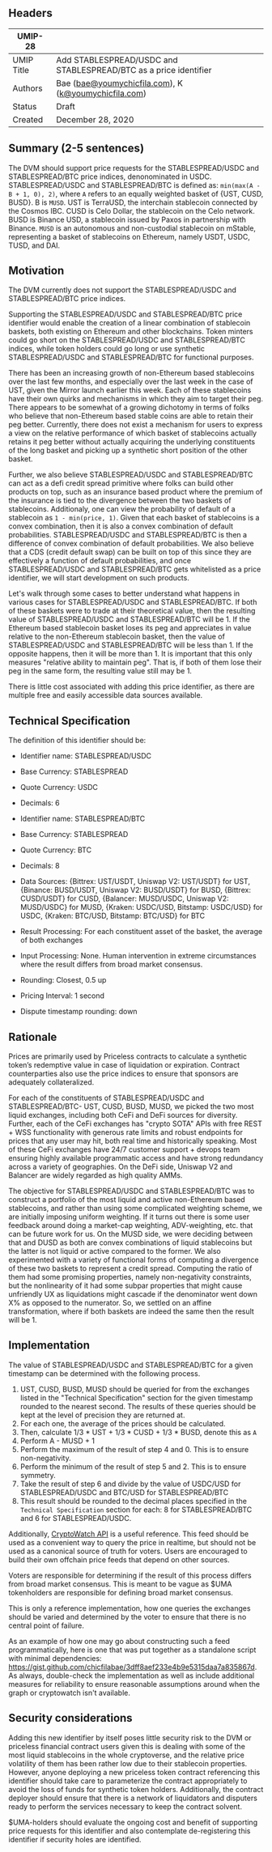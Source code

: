 ## Headers
| UMIP-28     |                                                                                                                                          |
|------------|------------------------------------------------------------------------------------------------------------------------------------------|
| UMIP Title | Add STABLESPREAD/USDC and STABLESPREAD/BTC as a price identifier              |
| Authors    | Bae (bae@youmychicfila.com), K (k@youmychicfila.com) |
| Status     | Draft                                                                                                                                    |
| Created    | December 28, 2020                                                                                                                           |
 
## Summary (2-5 sentences)
The DVM should support price requests for the STABLESPREAD/USDC and STABLESPREAD/BTC price indices, denonominated in USDC. STABLESPREAD/USDC and STABLESPREAD/BTC is defined as: `min(max(A - B + 1, 0), 2)`, where `A` refers to an equally weighted basket of {UST, CUSD, BUSD}. B is `MUSD`. UST is TerraUSD, the interchain stablecoin connected by the Cosmos IBC. CUSD is Celo Dollar, the stablecoin on the Celo network. BUSD is Binance USD, a stablecoin issued by Paxos in partnership with Binance. `MUSD` is an autonomous and non-custodial stablecoin on mStable, representing a basket of stablecoins on Ethereum, namely USDT, USDC, TUSD, and DAI. 

## Motivation
The DVM currently does not support the STABLESPREAD/USDC and STABLESPREAD/BTC price indices. 
 
Supporting the STABLESPREAD/USDC and STABLESPREAD/BTC price identifier would enable the creation of a linear combination of stablecoin baskets, both existing on Ethereum and other blockchains. Token minters could go short on the STABLESPREAD/USDC and STABLESPREAD/BTC indices, while token holders could go long or use synthetic STABLESPREAD/USDC and STABLESPREAD/BTC for functional purposes.
 
There has been an increasing growth of non-Ethereum based stablecoins over the last few months, and especially over the last week in the case of UST, given the Mirror launch earlier this week. Each of these stablecoins have their own quirks and mechanisms in which they aim to target their peg. There appears to be somewhat of a growing dichotomy in terms of folks who believe that non-Ethereum based stable coins are able to retain their peg better. Currently, there does not exist a mechanism for users to express a view on the relative performance of which basket of stablecoins actually retains it peg better without actually acquiring the underlying constituents of the long basket and picking up a synthetic short position of the other basket. 

Further, we also believe STABLESPREAD/USDC and STABLESPREAD/BTC can act as a defi credit spread primitive where folks can build other products on top, such as an insurance based product where the premium of the insurance is tied to the divergence between the two baskets of stablecoins. Additionaly, one can view the probability of default of a stablecoin as `1 - min(price, 1)`. Given that each basket of stablecoins is a convex combination, then it is also a convex combination of default probabilities. STABLESPREAD/USDC and STABLESPREAD/BTC is then a difference of convex combination of default probabilities. We also believe that a CDS (credit default swap) can be built on top of this since they are effectively a function of default probabilities, and once STABLESPREAD/USDC and STABLESPREAD/BTC gets whitelisted as a price identifier, we will start development on such products.

Let's walk through some cases to better understand what happens in various cases for STABLESPREAD/USDC and STABLESPREAD/BTC. If both of these baskets were to trade at their theoretical value, then the resulting value of STABLESPREAD/USDC and STABLESPREAD/BTC will be 1. If the Ethereum based stablecoin basket loses its peg and appreciates in value relative to the non-Ethereum stablecoin basket, then the value of STABLESPREAD/USDC and STABLESPREAD/BTC will be less than 1. If the opposite happens, then it will be more than 1. It is important that this only measures "relative ability to maintain peg". That is, if both of them lose their peg in the same form, the resulting value still may be 1. 
 
There is little cost associated with adding this price identifier, as there are multiple free and easily accessible data sources available.
 
## Technical Specification
The definition of this identifier should be:
 
- Identifier name: STABLESPREAD/USDC
- Base Currency: STABLESPREAD
- Quote Currency: USDC
- Decimals: 6

- Identifier name: STABLESPREAD/BTC
- Base Currency: STABLESPREAD
- Quote Currency: BTC
- Decimals: 8

- Data Sources: {Bittrex: UST/USDT, Uniswap V2: UST/USDT} for UST, {Binance: BUSD/USDT, Uniswap V2: BUSD/USDT} for BUSD, {Bittrex: CUSD/USDT} for CUSD, {Balancer: MUSD/USDC, Uniswap V2: MUSD/USDC} for MUSD, {Kraken: USDC/USD, Bitstamp: USDC/USD} for USDC,  {Kraken: BTC/USD, Bitstamp: BTC/USD} for BTC
- Result Processing: For each constituent asset of the basket, the average of both exchanges
- Input Processing: None. Human intervention in extreme circumstances where the result differs from broad market consensus.
- Rounding: Closest, 0.5 up
- Pricing Interval: 1 second
- Dispute timestamp rounding: down


## Rationale
Prices are primarily used by Priceless contracts to calculate a synthetic token’s redemptive value in case of liquidation or expiration. Contract counterparties also use the price indices to ensure that sponsors are adequately collateralized.

For each of the constituents of STABLESPREAD/USDC and STABLESPREAD/BTC- UST, CUSD, BUSD, MUSD, we picked the two most liquid exchanges, including both CeFi and DeFi sources for diversity. Further, each of the CeFi exchanges has "crypto SOTA" APIs with free REST + WSS functionality with generous rate limits and robust endpoints for prices that any user may hit, both real time and historically speaking. Most of these CeFi exchanges have 24/7 customer support + devops team ensuring highly available programmatic access and have strong redundancy across a variety of geographies. On the DeFi side, Uniswap V2 and Balancer are widely regarded as high quality AMMs. 

The objective for STABLESPREAD/USDC and STABLESPREAD/BTC was to construct a portfolio of the most liquid and active non-Ethereum based stablecoins, and rather than using some complicated weighting scheme, we are initially imposing uniform weighting. If it turns out there is some user feedback around doing a market-cap weighting, ADV-weighting, etc. that can be future work for us. On the MUSD side, we were deciding between that and DUSD as both are convex combinations of liquid stablecoins but the latter is not liquid or active compared to the former. We also experimented with a variety of functional forms of computing a divergence of these two baskets to represent a credit spread. Computing the ratio of them had some promising properties, namely non-negativity constraints, but the nonlinearity of it had some subpar properties that might cause unfriendly UX as liquidations might cascade if the denominator went down X% as opposed to the numerator. So, we settled on an affine transformation, where if both baskets are indeed the same then the result will be 1.

## Implementation
 
The value of STABLESPREAD/USDC and STABLESPREAD/BTC for a given timestamp can be determined with the following process.
 
1. UST, CUSD, BUSD, MUSD should be queried for from the exchanges listed in the "Technical Specification" section for the given timestamp rounded to the nearest second. The results of these queries should be kept at the level of precision they are returned at.
2. For each one, the average of the prices should be calculated.
3. Then, calculate 1/3 * UST + 1/3 * CUSD + 1/3 * BUSD, denote this as `A`
4. Perform A - MUSD + 1
5. Perform the maximum of the result of step 4 and 0. This is to ensure non-negativity. 
6. Perform the minimum of the result of step 5 and 2. This is to ensure symmetry.
7. Take the result of step 6 and divide by the value of USDC/USD for STABLESPREAD/USDC and BTC/USD for STABLESPREAD/BTC
8. This result should be rounded to the decimal places specified in the `Technical Specification` section for each: 8 for STABLESPREAD/BTC and 6 for STABLESPREAD/USDC.
 
Additionally, [CryptoWatch API](https://docs.cryptowat.ch/rest-api/) is a useful reference. This feed should be used as a convenient way to query the price in realtime, but should not be used as a canonical source of truth for voters. Users are encouraged to build their own offchain price feeds that depend on other sources.
 
Voters are responsible for determining if the result of this process differs from broad market consensus. This is meant to be vague as $UMA tokenholders are responsible for defining broad market consensus.
 
This is only a reference implementation, how one queries the exchanges should be varied and determined by the voter to ensure that there is no central point of failure.

As an example of how one may go about constructing such a feed programmatically, here is one that was put together as a standalone script with minimal dependencies: https://gist.github.com/chicfilabae/3dff8aef233e4b9e5315daa7a835867d. As always, double-check the implementation as well as include additional measures for reliability to ensure reasonable assumptions around when the graph or cryptowatch isn't available. 
 
## Security considerations
Adding this new identifier by itself poses little security risk to the DVM or priceless financial contract users given this is dealing with some of the most liquid stablecoins in the whole cryptoverse, and the relative price volatility of them has been rather low due to their stablecoin properties. However, anyone deploying a new priceless token contract referencing this identifier should take care to parameterize the contract appropriately to avoid the loss of funds for synthetic token holders. Additionally, the contract deployer should ensure that there is a network of liquidators and disputers ready to perform the services necessary to keep the contract solvent.
 
$UMA-holders should evaluate the ongoing cost and benefit of supporting price requests for this identifier and also contemplate de-registering this identifier if security holes are identified.

